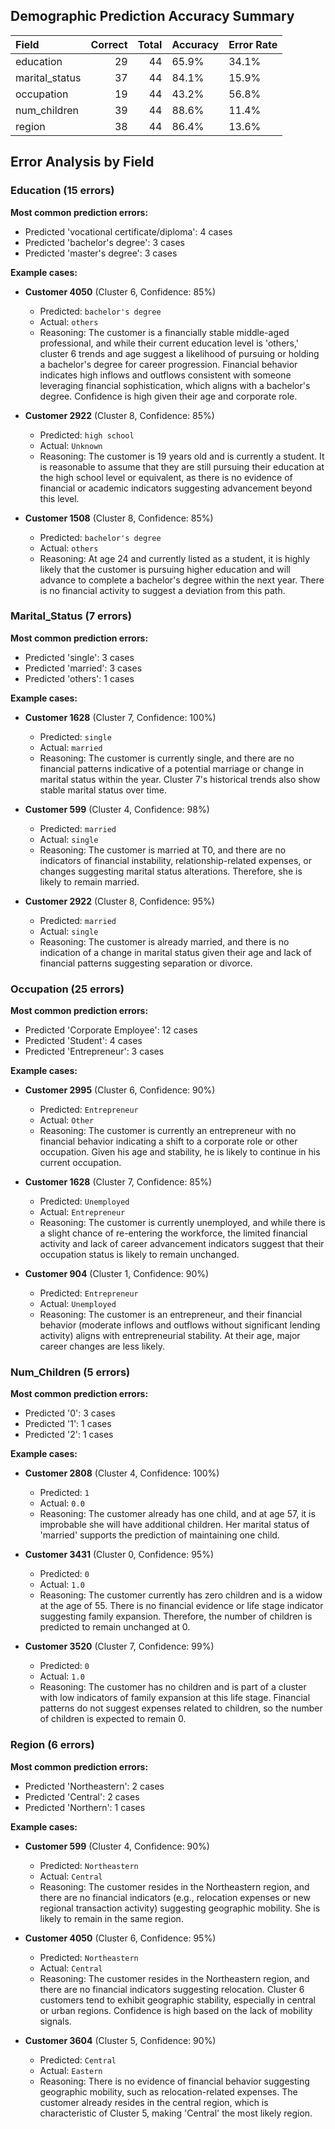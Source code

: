 ## Demographic Prediction Accuracy Summary

| Field          |   Correct |   Total | Accuracy   | Error Rate   |
|:---------------|----------:|--------:|:-----------|:-------------|
| education      |        29 |      44 | 65.9%      | 34.1%        |
| marital_status |        37 |      44 | 84.1%      | 15.9%        |
| occupation     |        19 |      44 | 43.2%      | 56.8%        |
| num_children   |        39 |      44 | 88.6%      | 11.4%        |
| region         |        38 |      44 | 86.4%      | 13.6%        |


## Error Analysis by Field


### Education (15 errors)

**Most common prediction errors:**

- Predicted 'vocational certificate/diploma': 4 cases
- Predicted 'bachelor's degree': 3 cases
- Predicted 'master's degree': 3 cases

**Example cases:**

- **Customer 4050** (Cluster 6, Confidence: 85%)
  - Predicted: `bachelor's degree`
  - Actual: `others`
  - Reasoning: The customer is a financially stable middle-aged professional, and while their current education level is 'others,' cluster 6 trends and age suggest a likelihood of pursuing or holding a bachelor's degree for career progression. Financial behavior indicates high inflows and outflows consistent with someone leveraging financial sophistication, which aligns with a bachelor's degree. Confidence is high given their age and corporate role.

- **Customer 2922** (Cluster 8, Confidence: 85%)
  - Predicted: `high school`
  - Actual: `Unknown`
  - Reasoning: The customer is 19 years old and is currently a student. It is reasonable to assume that they are still pursuing their education at the high school level or equivalent, as there is no evidence of financial or academic indicators suggesting advancement beyond this level.

- **Customer 1508** (Cluster 8, Confidence: 85%)
  - Predicted: `bachelor's degree`
  - Actual: `others`
  - Reasoning: At age 24 and currently listed as a student, it is highly likely that the customer is pursuing higher education and will advance to complete a bachelor's degree within the next year. There is no financial activity to suggest a deviation from this path.

### Marital_Status (7 errors)

**Most common prediction errors:**

- Predicted 'single': 3 cases
- Predicted 'married': 3 cases
- Predicted 'others': 1 cases

**Example cases:**

- **Customer 1628** (Cluster 7, Confidence: 100%)
  - Predicted: `single`
  - Actual: `married`
  - Reasoning: The customer is currently single, and there are no financial patterns indicative of a potential marriage or change in marital status within the year. Cluster 7's historical trends also show stable marital status over time.

- **Customer 599** (Cluster 4, Confidence: 98%)
  - Predicted: `married`
  - Actual: `single`
  - Reasoning: The customer is married at T0, and there are no indicators of financial instability, relationship-related expenses, or changes suggesting marital status alterations. Therefore, she is likely to remain married.

- **Customer 2922** (Cluster 8, Confidence: 95%)
  - Predicted: `married`
  - Actual: `single`
  - Reasoning: The customer is already married, and there is no indication of a change in marital status given their age and lack of financial patterns suggesting separation or divorce.

### Occupation (25 errors)

**Most common prediction errors:**

- Predicted 'Corporate Employee': 12 cases
- Predicted 'Student': 4 cases
- Predicted 'Entrepreneur': 3 cases

**Example cases:**

- **Customer 2995** (Cluster 6, Confidence: 90%)
  - Predicted: `Entrepreneur`
  - Actual: `Other`
  - Reasoning: The customer is currently an entrepreneur with no financial behavior indicating a shift to a corporate role or other occupation. Given his age and stability, he is likely to continue in his current occupation.

- **Customer 1628** (Cluster 7, Confidence: 85%)
  - Predicted: `Unemployed`
  - Actual: `Entrepreneur`
  - Reasoning: The customer is currently unemployed, and while there is a slight chance of re-entering the workforce, the limited financial activity and lack of career advancement indicators suggest that their occupation status is likely to remain unchanged.

- **Customer 904** (Cluster 1, Confidence: 90%)
  - Predicted: `Entrepreneur`
  - Actual: `Unemployed`
  - Reasoning: The customer is an entrepreneur, and their financial behavior (moderate inflows and outflows without significant lending activity) aligns with entrepreneurial stability. At their age, major career changes are less likely.

### Num_Children (5 errors)

**Most common prediction errors:**

- Predicted '0': 3 cases
- Predicted '1': 1 cases
- Predicted '2': 1 cases

**Example cases:**

- **Customer 2808** (Cluster 4, Confidence: 100%)
  - Predicted: `1`
  - Actual: `0.0`
  - Reasoning: The customer already has one child, and at age 57, it is improbable she will have additional children. Her marital status of 'married' supports the prediction of maintaining one child.

- **Customer 3431** (Cluster 0, Confidence: 95%)
  - Predicted: `0`
  - Actual: `1.0`
  - Reasoning: The customer currently has zero children and is a widow at the age of 55. There is no financial evidence or life stage indicator suggesting family expansion. Therefore, the number of children is predicted to remain unchanged at 0.

- **Customer 3520** (Cluster 7, Confidence: 99%)
  - Predicted: `0`
  - Actual: `1.0`
  - Reasoning: The customer has no children and is part of a cluster with low indicators of family expansion at this life stage. Financial patterns do not suggest expenses related to children, so the number of children is expected to remain 0.

### Region (6 errors)

**Most common prediction errors:**

- Predicted 'Northeastern': 2 cases
- Predicted 'Central': 2 cases
- Predicted 'Northern': 1 cases

**Example cases:**

- **Customer 599** (Cluster 4, Confidence: 90%)
  - Predicted: `Northeastern`
  - Actual: `Central`
  - Reasoning: The customer resides in the Northeastern region, and there are no financial indicators (e.g., relocation expenses or new regional transaction activity) suggesting geographic mobility. She is likely to remain in the same region.

- **Customer 4050** (Cluster 6, Confidence: 95%)
  - Predicted: `Northeastern`
  - Actual: `Central`
  - Reasoning: The customer resides in the Northeastern region, and there are no financial indicators suggesting relocation. Cluster 6 customers tend to exhibit geographic stability, especially in central or urban regions. Confidence is high based on the lack of mobility signals.

- **Customer 3604** (Cluster 5, Confidence: 90%)
  - Predicted: `Central`
  - Actual: `Eastern`
  - Reasoning: There is no evidence of financial behavior suggesting geographic mobility, such as relocation-related expenses. The customer already resides in the central region, which is characteristic of Cluster 5, making 'Central' the most likely region.